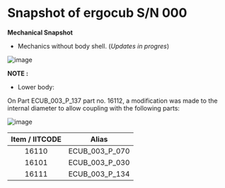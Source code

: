 # Snapshot of ergocub S/N 000 
**Mechanical Snapshot**
- Mechanics without body shell.    (_Updates in progres_)

![image](https://user-images.githubusercontent.com/53298662/203500649-11fde119-595a-419a-957b-9cfa4e021790.png)

**NOTE :**

- Lower body:

On Part ECUB_003_P_137 part no. 16112, a modification was made to the internal diameter to allow coupling with the following parts:

![image](https://user-images.githubusercontent.com/53298662/203558436-c363d7b8-f84a-4c1c-82e2-a38db2dbdf90.png)


| Item / IITCODE | Alias |
|:---:|:---:|
|16110  | ECUB_003_P_070 |  
| 16101 | ECUB_003_P_030 |  
| 16111 | ECUB_003_P_134 | 


